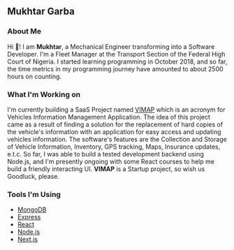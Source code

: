## Mukhtar Garba

### About Me

Hi 👋! I am **Mukhtar**, a Mechanical Engineer transforming into a Software Developer. I'm a Fleet Manager at the Transport Section of the Federal High Court of Nigeria. I started learning programming in October 2018, and so far, the time metrics in my programming journey have amounted to about 2500 hours on counting.

### What I'm Working on

I'm currently building a SaaS Project named [VIMAP](https://www.vimap.io/) which is an acronym for Vehicles Information Management Application. The idea of this project came as a result of finding a solution for the replacement of hard copies of the vehicle's information with an application for easy access and updating vehicles information. The software's features are the Collection and Storage of Vehicle Information, Inventory, GPS tracking, Maps, Insurance updates, e.t.c. So far, I was able to build a tested development backend using Node.js, and I'm presently ongoing with some React courses to help me build a friendly interacting UI. **VIMAP** is a Startup project, so wish us Goodluck, please.

### Tools I'm Using

* [MongoDB](https://www.mongodb.com/)
* [Express](https://expressjs.com/)
* [React](https://reactjs.org/)
* [Node.js](https://nodejs.org/en/)
* [Next.js](https://nextjs.org/)
